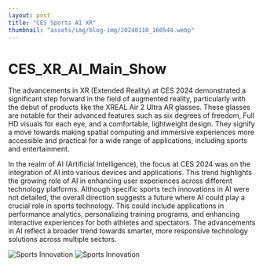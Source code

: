 ```yaml
---
layout: post
title: "CES Sports AI XR"
thumbnail: "assets/img/blog-img/20240110_160544.webp"
---
```


# CES_XR_AI_Main_Show

The advancements in XR (Extended Reality) at CES 2024 demonstrated a significant step forward in the field of augmented reality, particularly with the debut of products like the XREAL Air 2 Ultra AR glasses. These glasses are notable for their advanced features such as six degrees of freedom, Full HD visuals for each eye, and a comfortable, lightweight design. They signify a move towards making spatial computing and immersive experiences more accessible and practical for a wide range of applications, including sports and entertainment.

In the realm of AI (Artificial Intelligence), the focus at CES 2024 was on the integration of AI into various devices and applications. This trend highlights the growing role of AI in enhancing user experiences across different technology platforms. Although specific sports tech innovations in AI were not detailed, the overall direction suggests a future where AI could play a crucial role in sports technology. This could include applications in performance analytics, personalizing training programs, and enhancing interactive experiences for both athletes and spectators. The advancements in AI reflect a broader trend towards smarter, more responsive technology solutions across multiple sectors.

![Sports Innovation]({{site.url}}{{site.baseurl}}/assets/img/blog-img/20240110_160544.jpg?raw=true)
![Sports Innovation]({{site.url}}{{site.baseurl}}/assets/img/blog-img/20240111_120909.jpg?raw=true)

